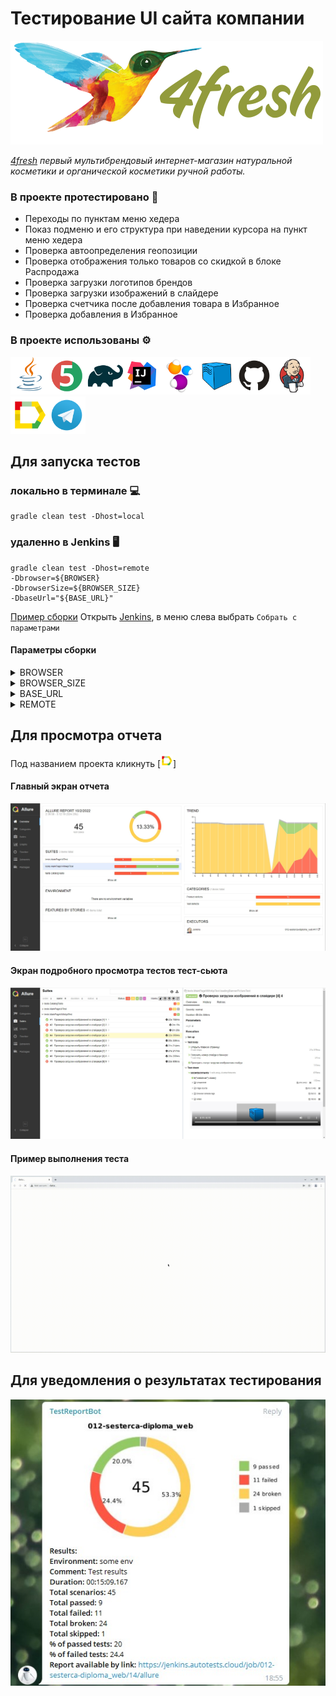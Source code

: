 # Тестирование UI сайта компании
[<img src="image/4fresh_logo.png">](https://4fresh.ru/)

*[4fresh](https://4fresh.ru/about/why/) первый мультибрендовый интернет-магазин натуральной косметики и органической косметики ручной работы.* 

### В проекте протестировано :mag_right:
* Переходы по пунктам меню хедера
* Показ подменю и его структура при наведении курсора на пункт меню хедера
* Проверка автоопределения геопозиции
* Проверка отображения только товаров со скидкой в блоке Распродажа
* Проверка загрузки логотипов брендов
* Проверка загрузки изображений в слайдере
* Проверка счетчика после добавления товара в Избранное
* Проверка добавления в Избранное 

### В проекте использованы :gear:
<img src="image/Java.svg" width="60"><img src="image/JUnit5.svg" width="60"><img src="image/Gradle.svg" width="60"><img src="image/Intelij_IDEA.svg" width="60"><img src="image/Selenide.svg" width="60"><img src="image/Selenoid.svg" width="60"><img src="image/GitHub.svg" width="60"><img src="image/Jenkins.svg" width="60"><img src="image/Allure_Report.svg" width="60"><img src="image/Telegram.svg" width="60">

## Для запуска тестов
### локально в терминале :computer:
```
gradle clean test -Dhost=local
```
### удаленно в Jenkins :desktop_computer:
```
gradle clean test -Dhost=remote
-Dbrowser=${BROWSER}
-DbrowserSize=${BROWSER_SIZE}
-DbaseUrl="${BASE_URL}"
```
[Пример сборки](https://jenkins.autotests.cloud/job/012-sesterca-diploma_web/16/)
Открыть [Jenkins](https://jenkins.autotests.cloud/job/012-sesterca-diploma_web/), в меню слева выбрать ```Собрать с параметрами```
#### Параметры сборки
<details><summary>BROWSER</summary><p>Браузер, в котором будут выполняться тесты (по умолчанию <strong>Chrome</strong>)</p></details> 
<details><summary>BROWSER_SIZE</summary><p>Размер окна браузера (по умолчанию <strong>1920х1080</strong>)</p></details>
<details><summary>BASE_URL</summary><p>Адрес тестового окружения (по умолчанию <strong>[https://4fresh.ru/]</strong>)</p></details>
<details><summary>REMOTE</summary><p>Адрес удаленного сервера, на котором будут запускаться тесты (по умолчанию <strong>selenoid.autotests.cloud</strong>)</p></details>

## Для просмотра отчета
Под названием проекта кликнуть [<img src="image/Allure_Report.svg" width="20">]
#### Главный экран отчета
<img src="image/Web_allure_main.jpg">

#### Экран подробного просмотра тестов тест-сьюта
<img src="image/Web_allure_testsuite.jpg">

#### Пример выполнения теста
<img src="image/Web_test_video.gif">

## Для уведомления о результатах тестирования
<img src="image/Web_telegram_notification.jpg">
